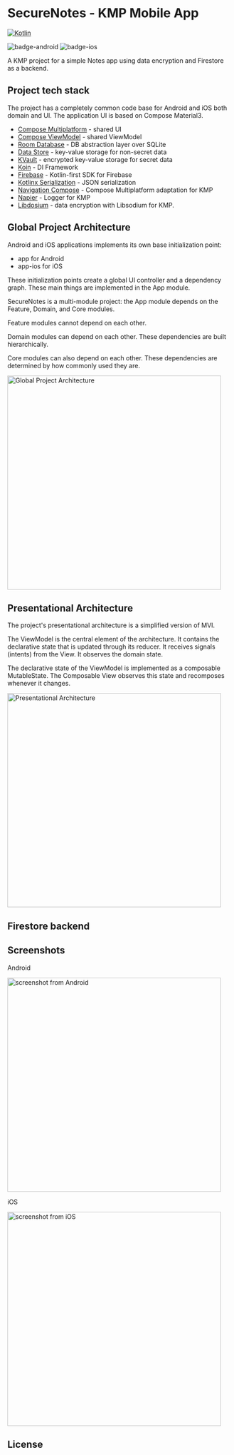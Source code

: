 # SecureNotes - KMP Mobile App

[![Kotlin](https://img.shields.io/badge/Kotlin-2.0.20-blue.svg?style=flat&logo=kotlin)](https://kotlinlang.org)

![badge-android](http://img.shields.io/badge/platform-android-6EDB8D.svg?style=flat)
![badge-ios](https://img.shields.io/badge/platform-ios-6EDB8D.svg?style=flat)

A KMP project for a simple Notes app using data encryption and Firestore as a backend.

## Project tech stack

The project has a completely common code base for Android and iOS both domain and UI. The application UI is based on Compose Material3.

- [Compose Multiplatform](https://github.com/JetBrains/compose-multiplatform) - shared UI
- [Compose ViewModel](https://www.jetbrains.com/help/kotlin-multiplatform-dev/compose-viewmodel.html) - shared ViewModel
- [Room Database](https://developer.android.com/kotlin/multiplatform/room) - DB abstraction layer over SQLite
- [Data Store](https://developer.android.com/jetpack/androidx/releases/datastore) - key-value storage for non-secret data
- [KVault](https://github.com/Liftric/KVault) - encrypted key-value storage for secret data
- [Koin](https://github.com/InsertKoinIO/koin) - DI Framework
- [Firebase](https://github.com/GitLiveApp/firebase-kotlin-sdk) - Kotlin-first SDK for Firebase
- [Kotlinx Serialization](https://github.com/Kotlin/kotlinx.serialization) - JSON serialization
- [Navigation Compose](https://www.jetbrains.com/help/kotlin-multiplatform-dev/compose-navigation-routing.html) - Compose Multiplatform adaptation for KMP
- [Napier](https://github.com/AAkira/Napier) - Logger for KMP
- [Libdosium](https://github.com/ionspin/kotlin-multiplatform-libsodium) - data encryption with Libsodium for KMP.

## Global Project Architecture

Android and iOS applications implements its own base initialization point:

- app for Android
- app-ios for iOS

These initialization points create a global UI controller and a dependency graph. These main things are implemented in the App module.

SecureNotes is a multi-module project: the App module depends on the Feature, Domain, and Core modules.

Feature modules cannot depend on each other.

Domain modules can depend on each other. These dependencies are built hierarchically.

Core modules can also depend on each other. These dependencies are determined by how commonly used they are.

<img src="assets/images/securenotes_arch.png" width="480" alt="Global Project Architecture">

## Presentational Architecture

The project's presentational architecture is a simplified version of MVI.

The ViewModel is the central element of the architecture. It contains the declarative state that is updated through its reducer. It receives signals (intents) from the View. It observes the domain state.

The declarative state of the ViewModel is implemented as a composable MutableState. The Composable View observes this state and recomposes whenever it changes.

<img src="assets/images/securenotes_presentational_arch.png" width="480" alt="Presentational Architecture">

## Firestore backend

## Screenshots

Android

<img src="assets/screenshots/Android.png" width="480" alt="screenshot from Android">

iOS

<img src="assets/screenshots/iOS.png" width="480" alt="screenshot from iOS">

## License
